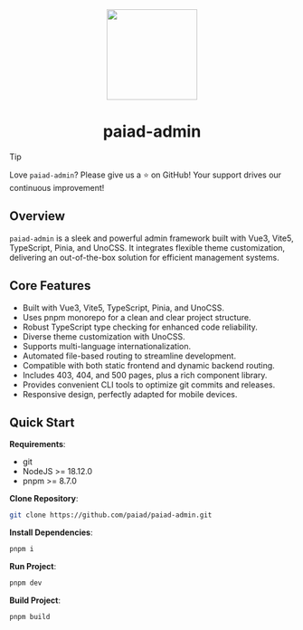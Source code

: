 <div align="center">

  <img src="https://paiad.online/sunflower.png" width="160" />

  <h1>paiad-admin</h1>

</div>

> [!TIP]
> Love `paiad-admin`? Please give us a ⭐️ on GitHub! Your support drives our continuous improvement!

## Overview

`paiad-admin` is a sleek and powerful admin framework built with Vue3, Vite5, TypeScript, Pinia, and UnoCSS. It integrates flexible theme customization, delivering an out-of-the-box solution for efficient management systems.

## Core Features

- Built with Vue3, Vite5, TypeScript, Pinia, and UnoCSS.
- Uses pnpm monorepo for a clean and clear project structure.
- Robust TypeScript type checking for enhanced code reliability.
- Diverse theme customization with UnoCSS.
- Supports multi-language internationalization.
- Automated file-based routing to streamline development.
- Compatible with both static frontend and dynamic backend routing.
- Includes 403, 404, and 500 pages, plus a rich component library.
- Provides convenient CLI tools to optimize git commits and releases.
- Responsive design, perfectly adapted for mobile devices.

## Quick Start

**Requirements**:
- git
- NodeJS >= 18.12.0
- pnpm >= 8.7.0

**Clone Repository**:
```bash
git clone https://github.com/paiad/paiad-admin.git
```

**Install Dependencies**:
```bash
pnpm i
```

**Run Project**:
```bash
pnpm dev
```

**Build Project**:
```bash
pnpm build
```
